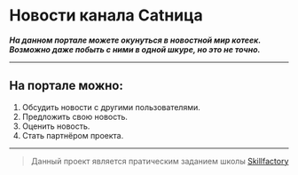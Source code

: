 # Новости канала Catница

***На данном портале можете окунуться в новостной мир котеек. Возможно даже побыть с ними в одной шкуре, но это не точно.***
***

## На портале можно:

1. Обсудить новости с другими пользователями.
2. Предложить свою новость.
3. Оценить новость.
4. Стать партнёром проекта.

***
> Данный проект является пратическим заданием школы [Skillfactory](skillfactory.ru)
